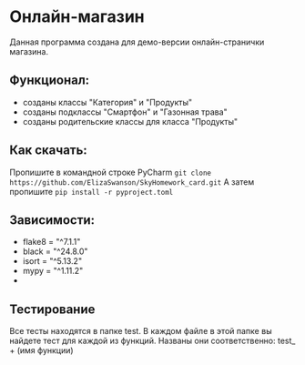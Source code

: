 # Онлайн-магазин

Данная программа создана для демо-версии онлайн-странички магазина.

## Функционал:
- созданы классы "Категория" и "Продукты"
- созданы подклассы "Смартфон" и "Газонная трава"
- созданы родительские классы для класса "Продукты"

## Как скачать:
Пропишите в командной строке PyCharm ```git clone https://github.com/ElizaSwanson/SkyHomework_card.git```
А затем пропишите ```pip install -r pyproject.toml```

## Зависимости:
- flake8 = "^7.1.1"
- black = "^24.8.0"
- isort = "^5.13.2"
- mypy = "^1.11.2"
- 
## Тестирование
Все тесты находятся в папке test.
В каждом файле в этой папке вы найдете тест для каждой из функций.
Названы они соответственно: test_ + (имя функции)